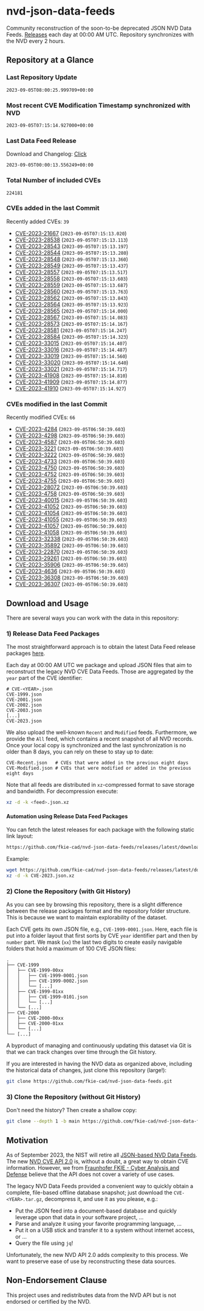 # nvd-json-data-feeds

Community reconstruction of the soon-to-be deprecated JSON NVD Data Feeds. 
[Releases](https://github.com/fkie-cad/nvd-json-data-feeds/releases/latest) each day at 00:00 AM UTC.
Repository synchronizes with the NVD every 2 hours.

## Repository at a Glance

### Last Repository Update

```plain
2023-09-05T08:00:25.999709+00:00
```

### Most recent CVE Modification Timestamp synchronized with NVD

```plain
2023-09-05T07:15:14.927000+00:00
```

### Last Data Feed Release

Download and Changelog: [Click](https://github.com/fkie-cad/nvd-json-data-feeds/releases/latest)

```plain
2023-09-05T00:00:13.556249+00:00
```

### Total Number of included CVEs

```plain
224181
```

### CVEs added in the last Commit

Recently added CVEs: `39`

* [CVE-2023-21667](CVE-2023/CVE-2023-216xx/CVE-2023-21667.json) (`2023-09-05T07:15:13.020`)
* [CVE-2023-28538](CVE-2023/CVE-2023-285xx/CVE-2023-28538.json) (`2023-09-05T07:15:13.113`)
* [CVE-2023-28543](CVE-2023/CVE-2023-285xx/CVE-2023-28543.json) (`2023-09-05T07:15:13.197`)
* [CVE-2023-28544](CVE-2023/CVE-2023-285xx/CVE-2023-28544.json) (`2023-09-05T07:15:13.280`)
* [CVE-2023-28548](CVE-2023/CVE-2023-285xx/CVE-2023-28548.json) (`2023-09-05T07:15:13.360`)
* [CVE-2023-28549](CVE-2023/CVE-2023-285xx/CVE-2023-28549.json) (`2023-09-05T07:15:13.437`)
* [CVE-2023-28557](CVE-2023/CVE-2023-285xx/CVE-2023-28557.json) (`2023-09-05T07:15:13.517`)
* [CVE-2023-28558](CVE-2023/CVE-2023-285xx/CVE-2023-28558.json) (`2023-09-05T07:15:13.603`)
* [CVE-2023-28559](CVE-2023/CVE-2023-285xx/CVE-2023-28559.json) (`2023-09-05T07:15:13.687`)
* [CVE-2023-28560](CVE-2023/CVE-2023-285xx/CVE-2023-28560.json) (`2023-09-05T07:15:13.763`)
* [CVE-2023-28562](CVE-2023/CVE-2023-285xx/CVE-2023-28562.json) (`2023-09-05T07:15:13.843`)
* [CVE-2023-28564](CVE-2023/CVE-2023-285xx/CVE-2023-28564.json) (`2023-09-05T07:15:13.923`)
* [CVE-2023-28565](CVE-2023/CVE-2023-285xx/CVE-2023-28565.json) (`2023-09-05T07:15:14.000`)
* [CVE-2023-28567](CVE-2023/CVE-2023-285xx/CVE-2023-28567.json) (`2023-09-05T07:15:14.083`)
* [CVE-2023-28573](CVE-2023/CVE-2023-285xx/CVE-2023-28573.json) (`2023-09-05T07:15:14.167`)
* [CVE-2023-28581](CVE-2023/CVE-2023-285xx/CVE-2023-28581.json) (`2023-09-05T07:15:14.247`)
* [CVE-2023-28584](CVE-2023/CVE-2023-285xx/CVE-2023-28584.json) (`2023-09-05T07:15:14.323`)
* [CVE-2023-33015](CVE-2023/CVE-2023-330xx/CVE-2023-33015.json) (`2023-09-05T07:15:14.407`)
* [CVE-2023-33016](CVE-2023/CVE-2023-330xx/CVE-2023-33016.json) (`2023-09-05T07:15:14.487`)
* [CVE-2023-33019](CVE-2023/CVE-2023-330xx/CVE-2023-33019.json) (`2023-09-05T07:15:14.560`)
* [CVE-2023-33020](CVE-2023/CVE-2023-330xx/CVE-2023-33020.json) (`2023-09-05T07:15:14.640`)
* [CVE-2023-33021](CVE-2023/CVE-2023-330xx/CVE-2023-33021.json) (`2023-09-05T07:15:14.717`)
* [CVE-2023-41908](CVE-2023/CVE-2023-419xx/CVE-2023-41908.json) (`2023-09-05T07:15:14.810`)
* [CVE-2023-41909](CVE-2023/CVE-2023-419xx/CVE-2023-41909.json) (`2023-09-05T07:15:14.877`)
* [CVE-2023-41910](CVE-2023/CVE-2023-419xx/CVE-2023-41910.json) (`2023-09-05T07:15:14.927`)


### CVEs modified in the last Commit

Recently modified CVEs: `66`

* [CVE-2023-4284](CVE-2023/CVE-2023-42xx/CVE-2023-4284.json) (`2023-09-05T06:50:39.603`)
* [CVE-2023-4298](CVE-2023/CVE-2023-42xx/CVE-2023-4298.json) (`2023-09-05T06:50:39.603`)
* [CVE-2023-4587](CVE-2023/CVE-2023-45xx/CVE-2023-4587.json) (`2023-09-05T06:50:39.603`)
* [CVE-2023-3221](CVE-2023/CVE-2023-32xx/CVE-2023-3221.json) (`2023-09-05T06:50:39.603`)
* [CVE-2023-3222](CVE-2023/CVE-2023-32xx/CVE-2023-3222.json) (`2023-09-05T06:50:39.603`)
* [CVE-2023-4733](CVE-2023/CVE-2023-47xx/CVE-2023-4733.json) (`2023-09-05T06:50:39.603`)
* [CVE-2023-4750](CVE-2023/CVE-2023-47xx/CVE-2023-4750.json) (`2023-09-05T06:50:39.603`)
* [CVE-2023-4752](CVE-2023/CVE-2023-47xx/CVE-2023-4752.json) (`2023-09-05T06:50:39.603`)
* [CVE-2023-4755](CVE-2023/CVE-2023-47xx/CVE-2023-4755.json) (`2023-09-05T06:50:39.603`)
* [CVE-2023-28072](CVE-2023/CVE-2023-280xx/CVE-2023-28072.json) (`2023-09-05T06:50:39.603`)
* [CVE-2023-4758](CVE-2023/CVE-2023-47xx/CVE-2023-4758.json) (`2023-09-05T06:50:39.603`)
* [CVE-2023-40015](CVE-2023/CVE-2023-400xx/CVE-2023-40015.json) (`2023-09-05T06:50:39.603`)
* [CVE-2023-41052](CVE-2023/CVE-2023-410xx/CVE-2023-41052.json) (`2023-09-05T06:50:39.603`)
* [CVE-2023-41054](CVE-2023/CVE-2023-410xx/CVE-2023-41054.json) (`2023-09-05T06:50:39.603`)
* [CVE-2023-41055](CVE-2023/CVE-2023-410xx/CVE-2023-41055.json) (`2023-09-05T06:50:39.603`)
* [CVE-2023-41057](CVE-2023/CVE-2023-410xx/CVE-2023-41057.json) (`2023-09-05T06:50:39.603`)
* [CVE-2023-41058](CVE-2023/CVE-2023-410xx/CVE-2023-41058.json) (`2023-09-05T06:50:39.603`)
* [CVE-2023-32338](CVE-2023/CVE-2023-323xx/CVE-2023-32338.json) (`2023-09-05T06:50:39.603`)
* [CVE-2023-35892](CVE-2023/CVE-2023-358xx/CVE-2023-35892.json) (`2023-09-05T06:50:39.603`)
* [CVE-2023-22870](CVE-2023/CVE-2023-228xx/CVE-2023-22870.json) (`2023-09-05T06:50:39.603`)
* [CVE-2023-29261](CVE-2023/CVE-2023-292xx/CVE-2023-29261.json) (`2023-09-05T06:50:39.603`)
* [CVE-2023-35906](CVE-2023/CVE-2023-359xx/CVE-2023-35906.json) (`2023-09-05T06:50:39.603`)
* [CVE-2023-4636](CVE-2023/CVE-2023-46xx/CVE-2023-4636.json) (`2023-09-05T06:50:39.603`)
* [CVE-2023-36308](CVE-2023/CVE-2023-363xx/CVE-2023-36308.json) (`2023-09-05T06:50:39.603`)
* [CVE-2023-36307](CVE-2023/CVE-2023-363xx/CVE-2023-36307.json) (`2023-09-05T06:50:39.603`)


## Download and Usage

There are several ways you can work with the data in this repository:

### 1) Release Data Feed Packages

The most straightforward approach is to obtain the latest Data Feed release packages [here](https://github.com/fkie-cad/nvd-json-data-feeds/releases/latest).

Each day at 00:00 AM UTC we package and upload JSON files that aim to reconstruct the legacy NVD CVE Data Feeds.
Those are aggregated by the `year` part of the CVE identifier:

```
# CVE-<YEAR>.json
CVE-1999.json
CVE-2001.json
CVE-2002.json
CVE-2003.json
[...]
CVE-2023.json
```

We also upload the well-known `Recent` and `Modified` feeds.
Furthermore, we provide the `All` feed, which contains a recent snapshot of all NVD records.
Once your local copy is synchronized and the last synchronization is no older than 8 days, you can rely on these to stay up to date:

```plain
CVE-Recent.json   # CVEs that were added in the previous eight days
CVE-Modified.json # CVEs that were modified or added in the previous eight days
```

Note that all feeds are distributed in `xz`-compressed format to save storage and bandwidth.
For decompression execute:

```sh
xz -d -k <feed>.json.xz
```


#### Automation using Release Data Feed Packages

You can fetch the latest releases for each package with the following static link layout:

```sh
https://github.com/fkie-cad/nvd-json-data-feeds/releases/latest/download/CVE-<YEAR>.json.xz
```

Example:

```sh
wget https://github.com/fkie-cad/nvd-json-data-feeds/releases/latest/download/CVE-2023.json.xz
xz -d -k CVE-2023.json.xz
```

### 2) Clone the Repository (with Git History)

As you can see by browsing this repository, there is a slight difference between the release packages format and the repository folder structure.
This is because we want to maintain explorability of the dataset.

Each CVE gets its own JSON file, e.g., `CVE-1999-0001.json`.
Here, each file is put into a folder layout that first sorts by CVE `year` identifier part and then by `number` part.
We mask (`xx`) the last two digits to create easily navigable folders that hold a maximum of 100 CVE JSON files:

```plain
.
├── CVE-1999
│   ├── CVE-1999-00xx
│   │   ├── CVE-1999-0001.json
│   │   ├── CVE-1999-0002.json
│   │   └── [...]
│   ├── CVE-1999-01xx
│   │   ├── CVE-1999-0101.json
│   │   └── [...]
│   └── [...]
├── CVE-2000
│   ├── CVE-2000-00xx
│   ├── CVE-2000-01xx
│   └── [...]
└── [...]
```

A byproduct of managing and continuously updating this dataset via Git is that we can track changes over time through the Git history.

If you are interested in having the NVD data as organized above, including the historical data of changes, just clone this repository (large!):

```sh
git clone https://github.com/fkie-cad/nvd-json-data-feeds.git
```

### 3) Clone the Repository (without Git History)

Don't need the history? Then create a shallow copy:

```sh
git clone --depth 1 -b main https://github.com/fkie-cad/nvd-json-data-feeds.git
```

## Motivation

As of September 2023, the NIST will retire all [JSON-based NVD Data Feeds](https://nvd.nist.gov/vuln/data-feeds#divRetirementBanner-1).
The new [NVD CVE API 2.0](https://nvd.nist.gov/developers/vulnerabilities) is, without a doubt, a great way to obtain CVE information.
However, we from [Fraunhofer FKIE - Cyber Analysis and Defense](https://www.fkie.fraunhofer.de/en/departments/cad.html) believe that the API does not cover a variety of use cases.

The legacy NVD Data Feeds provided a convenient way to quickly obtain a complete, file-based offline database snapshot; just download the `CVE-<YEAR>.tar.gz`, decompress it, and use it as you please, e.g.:

* Put the JSON feed into a document-based database and quickly leverage upon that data in your software project, ...
* Parse and analyze it using your favorite programming language, ...
* Put it on a USB stick and transfer it to a system without internet access, or ...
* Query the file using `jq`!

Unfortunately, the new NVD API 2.0 adds complexity to this process.
We want to preserve ease of use by reconstructing these data sources.

## Non-Endorsement Clause

This project uses and redistributes data from the NVD API but is not endorsed or certified by the NVD.